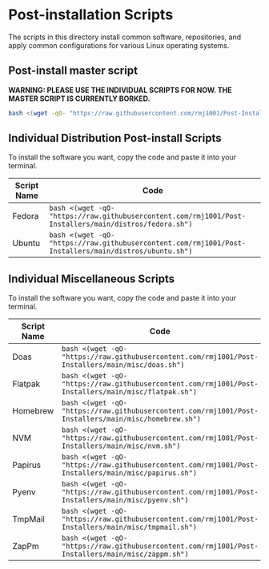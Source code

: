 <!--
##############################################
#   Author(s): RMCJ <rmichael1001@gmail.com>
#   Project: HeckerShell
#   Version: 1.0
#
#   Usage: n/a
#
#   Description: Distro post-install info
#
##############################################
-->
# Post-installation Scripts

The scripts in this directory install common software, repositories, and apply
common configurations for various Linux operating systems.

## Post-install master script

**WARNING: PLEASE USE THE INDIVIDUAL SCRIPTS FOR NOW. THE MASTER SCRIPT IS CURRENTLY BORKED.**

```bash
bash <(wget -qO- "https://raw.githubusercontent.com/rmj1001/Post-Installers/main/postinstall")
```

## Individual Distribution Post-install Scripts

To install the software you want, copy the code and paste it into your terminal.

| Script Name | Code                                                                                                       |
| ----------- | ---------------------------------------------------------------------------------------------------------- |
| Fedora      | ```bash <(wget -qO- "https://raw.githubusercontent.com/rmj1001/Post-Installers/main/distros/fedora.sh")``` |
| Ubuntu      | ```bash <(wget -qO- "https://raw.githubusercontent.com/rmj1001/Post-Installers/main/distros/ubuntu.sh")``` |

## Individual Miscellaneous Scripts

To install the software you want, copy the code and paste it into your terminal.

| Script Name | Code                                                                                                      |
| ----------- | --------------------------------------------------------------------------------------------------------- |
| Doas        | ```bash <(wget -qO- "https://raw.githubusercontent.com/rmj1001/Post-Installers/main/misc/doas.sh")```     |
| Flatpak     | ```bash <(wget -qO- "https://raw.githubusercontent.com/rmj1001/Post-Installers/main/misc/flatpak.sh")```  |
| Homebrew    | ```bash <(wget -qO- "https://raw.githubusercontent.com/rmj1001/Post-Installers/main/misc/homebrew.sh")``` |
| NVM         | ```bash <(wget -qO- "https://raw.githubusercontent.com/rmj1001/Post-Installers/main/misc/nvm.sh")```      |
| Papirus     | ```bash <(wget -qO- "https://raw.githubusercontent.com/rmj1001/Post-Installers/main/misc/papirus.sh")```  |
| Pyenv       | ```bash <(wget -qO- "https://raw.githubusercontent.com/rmj1001/Post-Installers/main/misc/pyenv.sh")```    |
| TmpMail     | ```bash <(wget -qO- "https://raw.githubusercontent.com/rmj1001/Post-Installers/main/misc/tmpmail.sh")```  |
| ZapPm       | ```bash <(wget -qO- "https://raw.githubusercontent.com/rmj1001/Post-Installers/main/misc/zappm.sh")```    |
